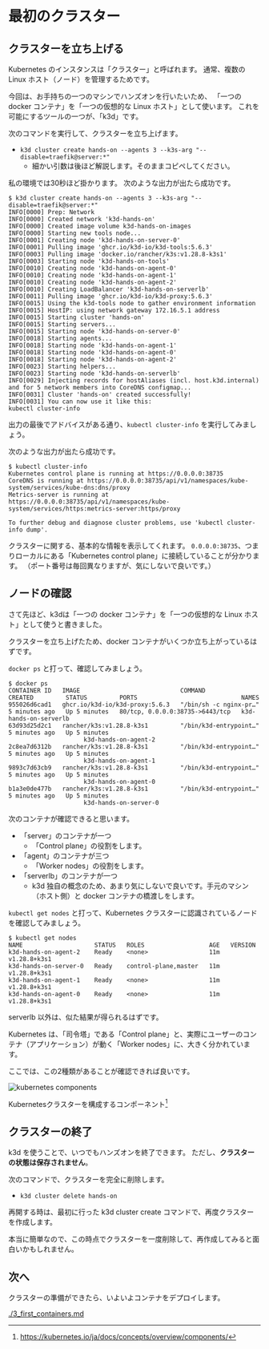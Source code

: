 # 最初のクラスター

## クラスターを立ち上げる

Kubernetes のインスタンスは「クラスター」と呼ばれます。
通常、複数の Linux ホスト（ノード）を管理するためです。

今回は、お手持ちの一つのマシンでハンズオンを行いたいため、
「一つの docker コンテナ」を「一つの仮想的な Linux ホスト」として使います。
これを可能にするツールの一つが、「k3d」です。

次のコマンドを実行して、クラスターを立ち上げます。

- `k3d cluster create hands-on --agents 3 --k3s-arg "--disable=traefik@server:*"`
    - 細かい引数は後ほど解説します。そのままコピペしてください。

私の環境では30秒ほど掛かります。
次のような出力が出たら成功です。

```plaintext
$ k3d cluster create hands-on --agents 3 --k3s-arg "--disable=traefik@server:*"
INFO[0000] Prep: Network
INFO[0000] Created network 'k3d-hands-on'
INFO[0000] Created image volume k3d-hands-on-images
INFO[0000] Starting new tools node...
INFO[0001] Creating node 'k3d-hands-on-server-0'        
INFO[0001] Pulling image 'ghcr.io/k3d-io/k3d-tools:5.6.3' 
INFO[0003] Pulling image 'docker.io/rancher/k3s:v1.28.8-k3s1' 
INFO[0003] Starting node 'k3d-hands-on-tools'
INFO[0010] Creating node 'k3d-hands-on-agent-0'
INFO[0010] Creating node 'k3d-hands-on-agent-1'
INFO[0010] Creating node 'k3d-hands-on-agent-2'
INFO[0010] Creating LoadBalancer 'k3d-hands-on-serverlb' 
INFO[0011] Pulling image 'ghcr.io/k3d-io/k3d-proxy:5.6.3' 
INFO[0015] Using the k3d-tools node to gather environment information 
INFO[0015] HostIP: using network gateway 172.16.5.1 address 
INFO[0015] Starting cluster 'hands-on'
INFO[0015] Starting servers...
INFO[0015] Starting node 'k3d-hands-on-server-0'        
INFO[0018] Starting agents...
INFO[0018] Starting node 'k3d-hands-on-agent-1'
INFO[0018] Starting node 'k3d-hands-on-agent-0'
INFO[0018] Starting node 'k3d-hands-on-agent-2'
INFO[0023] Starting helpers...
INFO[0023] Starting node 'k3d-hands-on-serverlb'
INFO[0029] Injecting records for hostAliases (incl. host.k3d.internal) and for 5 network members into CoreDNS configmap...
INFO[0031] Cluster 'hands-on' created successfully!     
INFO[0031] You can now use it like this:
kubectl cluster-info
```

出力の最後でアドバイスがある通り、`kubectl cluster-info` を実行してみましょう。

次のような出力が出たら成功です。

```plaintext
$ kubectl cluster-info
Kubernetes control plane is running at https://0.0.0.0:38735
CoreDNS is running at https://0.0.0.0:38735/api/v1/namespaces/kube-system/services/kube-dns:dns/proxy
Metrics-server is running at https://0.0.0.0:38735/api/v1/namespaces/kube-system/services/https:metrics-server:https/proxy

To further debug and diagnose cluster problems, use 'kubectl cluster-info dump'.
```

クラスターに関する、基本的な情報を表示してくれます。
`0.0.0.0:38735`、つまりローカルにある「Kubernetes control plane」に接続していることが分かります。
（ポート番号は毎回異なりますが、気にしないで良いです。）

## ノードの確認

さて先ほど、k3dは「一つの docker コンテナ」を「一つの仮想的な Linux ホスト」として使うと書きました。

クラスターを立ち上げたため、docker コンテナがいくつか立ち上がっているはずです。

`docker ps` と打って、確認してみましょう。

```plaintext
$ docker ps
CONTAINER ID   IMAGE                            COMMAND                  CREATED         STATUS         PORTS                             NAMES
955026d6cad1   ghcr.io/k3d-io/k3d-proxy:5.6.3   "/bin/sh -c nginx-pr…"   5 minutes ago   Up 5 minutes   80/tcp, 0.0.0.0:38735->6443/tcp   k3d-hands-on-serverlb
63d93d25d2c1   rancher/k3s:v1.28.8-k3s1         "/bin/k3d-entrypoint…"   5 minutes ago   Up 5 minutes                
                     k3d-hands-on-agent-2
2c8ea7d6312b   rancher/k3s:v1.28.8-k3s1         "/bin/k3d-entrypoint…"   5 minutes ago   Up 5 minutes                
                     k3d-hands-on-agent-1
9893c7d63cb9   rancher/k3s:v1.28.8-k3s1         "/bin/k3d-entrypoint…"   5 minutes ago   Up 5 minutes                
                     k3d-hands-on-agent-0
b1a3e0de477b   rancher/k3s:v1.28.8-k3s1         "/bin/k3d-entrypoint…"   5 minutes ago   Up 5 minutes                
                     k3d-hands-on-server-0
```

次のコンテナが確認できると思います。

- 「server」のコンテナが一つ
    - 「Control plane」の役割をします。
- 「agent」のコンテナが三つ
    - 「Worker nodes」の役割をします。
- 「serverlb」のコンテナが一つ
    - k3d 独自の概念のため、あまり気にしないで良いです。手元のマシン（ホスト側）と docker コンテナの橋渡しをします。

`kubectl get nodes` と打って、Kubernetes クラスターに認識されているノードを確認してみましょう。

```shell
$ kubectl get nodes
NAME                    STATUS   ROLES                  AGE   VERSION
k3d-hands-on-agent-2    Ready    <none>                 11m   v1.28.8+k3s1
k3d-hands-on-server-0   Ready    control-plane,master   11m   v1.28.8+k3s1
k3d-hands-on-agent-1    Ready    <none>                 11m   v1.28.8+k3s1
k3d-hands-on-agent-0    Ready    <none>                 11m   v1.28.8+k3s1
```

serverlb 以外は、似た結果が得られるはずです。

Kubernetes は、「司令塔」である「Control plane」と、実際にユーザーのコンテナ（アプリケーション）が動く「Worker nodes」に、大きく分かれています。

ここでは、この2種類があることが確認できれば良いです。

![kubernetes components](https://kubernetes.io/images/docs/components-of-kubernetes.svg)

Kubernetesクラスターを構成するコンポーネント[^1]

[^1]: https://kubernetes.io/ja/docs/concepts/overview/components/

## クラスターの終了

k3d を使うことで、いつでもハンズオンを終了できます。
ただし、**クラスターの状態は保存されません**。

次のコマンドで、クラスターを完全に削除します。

- `k3d cluster delete hands-on`

再開する時は、最初に行った k3d cluster create コマンドで、再度クラスターを作成します。

本当に簡単なので、この時点でクラスターを一度削除して、再作成してみると面白いかもしれません。

## 次へ

クラスターの準備ができたら、いよいよコンテナをデプロイします。

[./3_first_containers.md](./3_first_containers.md)
